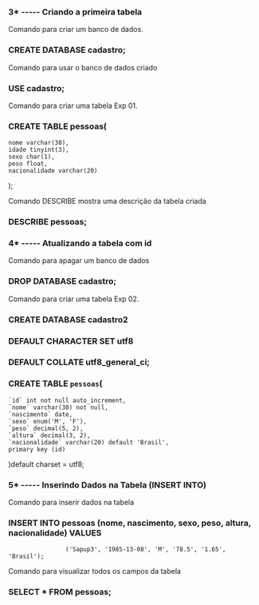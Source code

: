 ### 3* ----- Criando a primeira tabela
Comando para criar um banco de dados.
### CREATE DATABASE cadastro;

Comando para usar o banco de dados criado
### USE cadastro;

Comando para criar uma tabela Exp 01.
### CREATE TABLE pessoas(
    nome varchar(30),
    idade tinyint(3),
    sexo char(1),
    peso float,
    nacionalidade varchar(20)
);


Comando DESCRIBE mostra uma descrição da tabela criada
### DESCRIBE pessoas;


### 4* ----- Atualizando a tabela com id
Comando para apagar um banco de dados
### DROP DATABASE cadastro;


Comando para criar uma tabela Exp 02.
### CREATE DATABASE cadastro2
### DEFAULT CHARACTER SET utf8
### DEFAULT COLLATE utf8_general_ci;

### CREATE TABLE `pessoas`(
    `id` int not null auto_increment,
    `nome` varchar(30) not null,
    `nascimento` date,
    `sexo` enum('M', 'F'),
    `peso` decimal(5, 2),
    `altura` decimal(3, 2),
    `nacionalidade` varchar(20) default 'Brasil',
    primary key (id)
)default charset = utf8;


### 5* ----- Inserindo Dados na Tabela (INSERT INTO)
Comando para inserir dados na tabela
### INSERT INTO pessoas (nome, nascimento, sexo, peso, altura, nacionalidade) VALUES
					('Sapup3', '1985-13-08', 'M', '78.5', '1.65', 'Brasil');

Comando para visualizar todos os campos da tabela
### SELECT * FROM pessoas;

